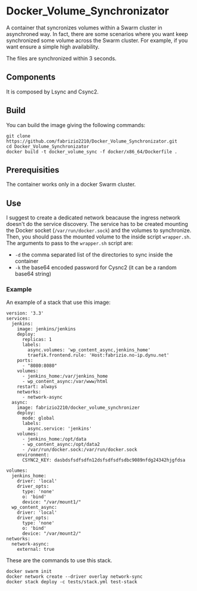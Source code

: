 # Docker_Volume_Synchronizator
A container that syncronizes volumes within a Swarm cluster in asynchroned way. In fact, there are some scenarios 
where you want keep synchronized some volume across the Swarm cluster. For example,
if you want ensure a simple high availability.

The files are synchronized within 3 seconds.

## Components
It is composed by Lsync and Csync2.

## Build
You can build the image giving the following commands:
```
git clone https://github.com/fabrizio2210/Docker_Volume_Synchronizator.git
cd Docker_Volume_Synchronizator
docker build -t docker_volume_sync -f docker/x86_64/Dockerfile .
```

## Prerequisities
The container works only in a docker Swarm cluster.

## Use
I suggest to create a dedicated network beacause the ingress network doesn't do the service discovery.
The service has to be created mounting the Docker socket (`/var/run/docker.sock`) and the volumes to synchronize.
Then, you should pass the mounted volume to the inside script `wrapper.sh`.
The arguments to pass to the `wrapper.sh` script are:
- `-d` the comma separated list of the directories to sync inside the container
- `-k` the base64 encoded password for Cysnc2 (it can be a random base64 string)

### Example
An example of a stack that use this image:

```
version: '3.3'
services:
  jenkins:
    image: jenkins/jenkins
    deploy:
      replicas: 1
      labels: 
        async.volumes: 'wp_content_async,jenkins_home'
        traefik.frontend.rule: 'Host:fabrizio.no-ip.dynu.net'
    ports:
      - "8080:8080"
    volumes:
      - jenkins_home:/var/jenkins_home
      - wp_content_async:/var/www/html
    restart: always
    networks: 
      - network-async
  async:
    image: fabrizio2210/docker_volume_synchronizer
    deploy:
      mode: global
      labels:
        async.service: 'jenkins'
    volumes:
      - jenkins_home:/opt/data
      - wp_content_async:/opt/data2
      - /var/run/docker.sock:/var/run/docker.sock
    environment:
      CSYNC2_KEY: dasbdsfsdfsdfn12dsfsdfsdfsdbc9089nfdg24342hjgfdsa
     
volumes:
  jenkins_home:
    driver: 'local'
    driver_opts: 
      type: 'none'
      o: 'bind'
      device: "/var/mount1/"
  wp_content_async:
    driver: 'local'
    driver_opts: 
      type: 'none'
      o: 'bind'
      device: "/var/mount2/"
networks:
  network-async:
    external: true
```
These are the commands to use this stack.
```
docker swarm init
docker network create --driver overlay network-sync
docker stack deploy -c tests/stack.yml test-stack
```


